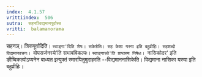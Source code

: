 ```yaml
---
index:  4.1.57
vrittiindex:  506
sutra:  सहनञ्विद्यमानपूर्वाच्च
vritti:  balamanorama 
---
```


सहनञ्। त्रिकपूर्वादिति। `स्वाङ्गा'दिति शेषः। सकेशेति। सह केशा यस्या इति बहुव्रीहिः। सहशब्दो विद्यमानवचनः। `वोपसर्जनस्ये'ति सभावविकल्पः। `स्वाङ्गाच्चे'ति प्राप्तस्य निषेधः। `नासिकोदर' इति ङीष्विकल्पोऽप्यनेन बाध्यत इत्युक्तं स्मारयितुमुदाहरति --विद्यमाननासिकेति। विद्यमाना नासिका यस्या इति बहुव्रीहिः। 

